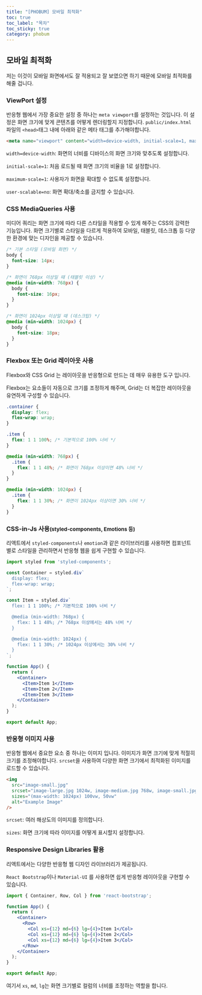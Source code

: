 ```yaml
---
title: "[PHOBUM] 모바일 최적화"
toc: true
toc_label: "목차"
toc_sticky: true
category: phobum
---
```


## 모바일 최적화

저는 이것이 모바일 화면에서도 잘 적용되고 잘 보였으면 하기 때문에 모바일 최적화를 해줄 겁니다.



### ViewPort 설정

반응형 웹에서 가장 중요한 설정 중 하나는 `meta viewport`를 설정하는 것입니다. 이 설정은 화면 크기에 맞게 콘텐츠를 어떻게 렌더링할지 지정합니다. `public/index.html`파일의 `<head>`태그 내에 아래와 같은 메타 태그를 추가해야합니다.

``` html
<meta name="viewport" content="width=device-width, initial-scale=1, maximum-scale=1, user-scalable=no">

```

`width=device-width`: 화면의 너비를 디바이스의 화면 크기와 맞추도록 설정합니다.

`initial-scale=1`: 처음 로드될 때 화면 크기의 비율을 1로 설정합니다.

`maximum-scale=1`: 사용자가 화면을 확대할 수 없도록 설정합니다.

`user-scalable=no`: 화면 확대/축소를 금지할 수 있습니다.



### CSS MediaQueries 사용

미디어 쿼리는 화면 크기에 따라 다른 스타일을 적용할 수 있게 해주는 CSS의 강력한 기능입니다. 화면 크기별로 스타일을 다르게 적용하여 모바일, 태블릿, 데스크톱 등 다양한 환경에 맞는 디자인을 제공할 수 있습니다.



``` css
/* 기본 스타일 (모바일 화면) */
body {
  font-size: 14px;
}

/* 화면이 768px 이상일 때 (태블릿 이상) */
@media (min-width: 768px) {
  body {
    font-size: 16px;
  }
}

/* 화면이 1024px 이상일 때 (데스크탑) */
@media (min-width: 1024px) {
  body {
    font-size: 18px;
  }
}

```



### Flexbox 또는 Grid 레이아웃 사용

Flexbox와 CSS Grid 는 레이아웃을 반응형으로 만드는 데 매우 유용한 도구 입니다.

Flexbox는 요소들이 자동으로 크기를 조정하게 해주며, Grid는 더 복잡한 레이아웃을 유연하게 구성할 수 있습니다.

``` css
.container {
  display: flex;
  flex-wrap: wrap;
}

.item {
  flex: 1 1 100%; /* 기본적으로 100% 너비 */
}

@media (min-width: 768px) {
  .item {
    flex: 1 1 48%; /* 화면이 768px 이상이면 48% 너비 */
  }
}

@media (min-width: 1024px) {
  .item {
    flex: 1 1 30%; /* 화면이 1024px 이상이면 30% 너비 */
  }
}

```



### CSS-in-Js 사용<small>(styled-components, Emotions 등)</small>

리액트에서 `styled-components`나 `emotion`과 같은 라이브러리를 사용하면 컴포넌트 별로 스타일을 관리하면서 반응형 웹을 쉽게 구현할 수 있습니다.



``` jsx
import styled from 'styled-components';

const Container = styled.div`
  display: flex;
  flex-wrap: wrap;
`;

const Item = styled.div`
  flex: 1 1 100%; /* 기본적으로 100% 너비 */

  @media (min-width: 768px) {
    flex: 1 1 48%; /* 768px 이상에서는 48% 너비 */
  }

  @media (min-width: 1024px) {
    flex: 1 1 30%; /* 1024px 이상에서는 30% 너비 */
  }
`;

function App() {
  return (
    <Container>
      <Item>Item 1</Item>
      <Item>Item 2</Item>
      <Item>Item 3</Item>
    </Container>
  );
}

export default App;

```



### 반응형 이미지 사용

반응형 웹에서 중요한 요소 중 하나는 이미지 입니다. 이미지가 화면 크기에 맞게 적절히 크기를 조정해야합니다. `srcset`을 사용하여 다양한 화면 크기에서 최적화된 이미지를 로드할 수 있습니다.

``` html
<img 
  src="image-small.jpg" 
  srcset="image-large.jpg 1024w, image-medium.jpg 768w, image-small.jpg 480w" 
  sizes="(max-width: 1024px) 100vw, 50vw" 
  alt="Example Image"
/>

```

`srcset`: 여러 해상도의 이미지를 정의합니다.

`sizes`: 화면 크기에 따라 이미지를 어떻게 표시할지 설정합니다.



### Responsive Design Libraries 활용

리액트에서는 다양한 반응형 웹 디자인 라이브러리가 제공됩니다. 

`React Bootstrap`이나 `Material-UI` 를 사용하면 쉽게 반응형 레이아웃을 구현할 수 있습니다.

``` jsx
import { Container, Row, Col } from 'react-bootstrap';

function App() {
  return (
    <Container>
      <Row>
        <Col xs={12} md={6} lg={4}>Item 1</Col>
        <Col xs={12} md={6} lg={4}>Item 2</Col>
        <Col xs={12} md={6} lg={4}>Item 3</Col>
      </Row>
    </Container>
  );
}

export default App;

```

여기서 `xs`, `md`, `lg`는 화면 크기별로 컬럼의 너비를 조정하는 역할을 합니다.